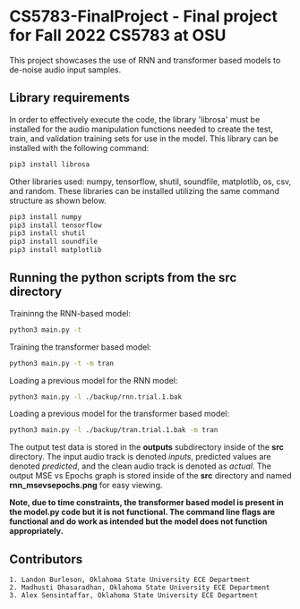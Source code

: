# CS5783-FinalProject - Final project for Fall 2022 CS5783 at OSU

This project showcases the use of RNN and transformer based models to de-noise audio input samples.

## Library requirements
In order to effectively execute the code, the library 'librosa' must be installed for the audio manipulation functions needed to create the 
test, train, and validation training sets for use in the model. This library can be installed with the following command:
```bash
pip3 install librosa
```

Other libraries used: numpy, tensorflow, shutil, soundfile, matplotlib, os, csv, and random. These libraries can be installed utilizing the same command structure as shown below. 
```bash
pip3 install numpy
pip3 install tensorflow
pip3 install shutil
pip3 install soundfile
pip3 install matplotlib
```
## Running the python scripts from the __src__ directory

Traininng the RNN-based model:
```bash
python3 main.py -t 
```
Training the transformer based model:
```bash
python3 main.py -t -m tran
```
Loading a previous model for the RNN model:
```bash
python3 main.py -l ./backup/rnn.trial.1.bak
```
Loading a previous model for the transformer based model:
```bash
python3 main.py -l ./backup/tran.trial.1.bak -m tran
```
The output test data is stored in the __outputs__ subdirectory inside of the __src__ directory. The input audio track is denoted *inputs*, predicted values are denoted *predicted*, and the clean audio track is denoted as *actual*. The output MSE vs Epochs graph is stored inside of the __src__ directory and named __rnn_msevsepochs.png__ for easy viewing.

__Note, due to time constraints, the transformer based model is present in the model.py code but it is not functional. The command line flags are functional and do work as intended but the model does not function appropriately.__

## Contributors
    1. Landon Burleson, Oklahoma State University ECE Department
    2. Madhusti Dhasaradhan, Oklahoma State University ECE Department
    3. Alex Sensintaffar, Oklahoma State University ECE Department
